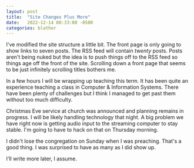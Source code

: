 ```yaml
---
layout: post
title:  "Site Changes Plus More"
date:   2022-12-14 00:33:00 -0500
categories: blather
---
```

I've modified the site structure a little bit.  The front page is only going to show links to seven posts.  The RSS feed will contain *twenty* posts.  Posts aren't being nuked but the idea is to push things off to the RSS feed so things age off the front of the site.  Scrolling down a front page that seems to be just infinitely scrolling titles bothers me.

In a few hours I will be wrapping up teaching this term.  It has been quite an experience teaching a class in Computer & Information Systems.  There have been plenty of challenges but I think I managed to get past them without too much difficulty.

Christmas Eve service at church was announced and planning remains in progress.  I will be likely handling technology that night.  A big problem we have right now is getting audio input to the streaming computer to stay stable.  I'm going to have to hack on that on Thursday morning.

I didn't lose the congregation on Sunday when I was preaching.  That's a good thing.  I was surprised to have as many as I did show up.

I'll write more later, I assume.
